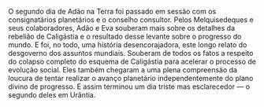 ﻿O segundo dia de Adão na Terra foi passado em sessão com os consignatários planetários e o conselho consultor. Pelos Melquisedeques e seus colaboradores, Adão e Eva souberam mais sobre os detalhes da rebelião de Caligástia e o resultado desse levante sobre o progresso do mundo. E foi, no todo, uma história desencorajadora, este longo relato do desgoverno dos assuntos mundiais. Souberam de todos os fatos a respeito do colapso completo do esquema de Caligástia para acelerar o processo de evolução social. Eles também chegaram a uma plena compreensão da loucura de tentar realizar o avanço planetário independentemente do plano divino de progresso. E assim terminou um dia triste mas esclarecedor — o segundo deles em Urântia.